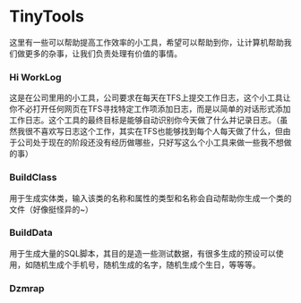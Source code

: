 # TinyTools
这里有一些可以帮助提高工作效率的小工具，希望可以帮助到你，让计算机帮助我们做更多的杂事，让我们负责处理有价值的事情。
### Hi WorkLog
这是在公司里用的小工具，公司要求在每天在TFS上提交工作日志，这个小工具让你不必打开任何网页在TFS寻找特定工作项添加日志，而是以简单的对话形式添加工作日志。这个工具的最终目标是能够自动识别你今天做了什么并记录日志。（虽然我很不喜欢写日志这个工作，其实在TFS也能够找到每个人每天做了什么，但由于公司处于现在的阶段还没有经历做哪些，只好写这么个小工具来做一些我不想做的事）
  
### BuildClass  
用于生成实体类，输入该类的名称和属性的类型和名称会自动帮助你生成一个类的文件（好像挺怪异的~）  
### BuildData  
用于生成大量的SQL脚本，其目的是造一些测试数据，有很多生成的预设可以使用，如随机生成个手机号，随机生成的名字，随机生成个生日，等等等。  
### Dzmrap  
